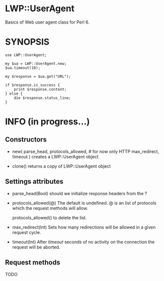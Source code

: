 LWP::UserAgent
=============

Basics of Web user agent class for Perl 6.



SYNOPSIS
========

    use LWP::UserAgent;

    my $ua = LWP::UserAgent.new;
    $ua.timeout(10);

    my $response = $ua.get("URL");

    if $response.is_success {
        print $response.content;
    } else {
        die $response.status_line;
    }




INFO (in progress...)
=====================

Constructors
------------

* new(
    parse_head,
    protocols_allowed, \# for now only HTTP
    max_redirect,
    timeout
)
    creates a LWP::UserAgent object

* clone()
    returns a copy of LWP::UserAgent object


Settings attributes
-------------------

* parse\_head(Bool)
    should we initialize response headers from the <head> ?

* protocols\_allowed(@)
    The default is undefined.
    @ is an list of protocols which the request methods will allow.

    protocols_allowed() to delete the list.

* max\_redirect(Int)
    Sets how many redirections will be allowed in a given request cycle.

* timeout(Int)
    After *timeout* seconds of no activity on the connection the request will be aborted.


Request methods
---------------

TODO
